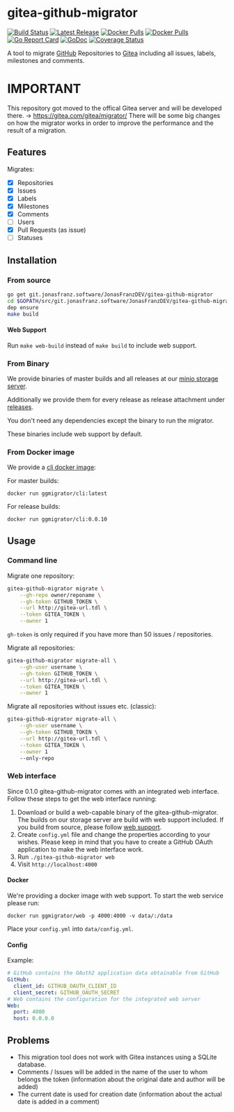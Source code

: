 # gitea-github-migrator

[![Build Status](https://drone.jonasfranz.software/api/badges/JonasFranzDEV/gitea-github-migrator/status.svg)](https://drone.jonasfranz.software/JonasFranzDEV/gitea-github-migrator)
[![Latest Release](https://img.shields.io/badge/dynamic/json.svg?label=release&url=https%3A%2F%2Fgit.jonasfranz.software%2Fapi%2Fv1%2Frepos%2FJonasFranzDEV%2Fgitea-github-migrator%2Freleases&query=%24%5B0%5D.tag_name)](https://git.jonasfranz.software/JonasFranzDEV/gitea-github-migrator/releases)
[![Docker Pulls](https://img.shields.io/docker/pulls/ggmigrator/cli.svg)](https://hub.docker.com/r/ggmigrator/cli/)
[![Docker Pulls](https://img.shields.io/docker/pulls/ggmigrator/web.svg)](https://hub.docker.com/r/ggmigrator/web/)
[![Go Report Card](https://goreportcard.com/badge/git.jonasfranz.software/JonasFranzDEV/gitea-github-migrator)](https://goreportcard.com/report/git.jonasfranz.software/JonasFranzDEV/gitea-github-migrator)
[![GoDoc](https://godoc.org/git.jonasfranz.software/JonasFranzDEV/gitea-github-migrator?status.svg)](https://godoc.org/git.jonasfranz.software/JonasFranzDEV/gitea-github-migrator)
[![Coverage Status](https://coverage.jonasfranz.software/projects/1/badge.svg)](https://coverage.jonasfranz.software/projects/1)

A tool to migrate [GitHub](https://github.com) Repositories to [Gitea](https://gitea.io) including all issues, labels, milestones
and comments.


# IMPORTANT

This repository got moved to the offical Gitea server and will be developed there. -> https://gitea.com/gitea/migrator/
There will be some big changes on how the migrator works in order to improve the performance and the result of a migration.

## Features

Migrates:

- [x] Repositories
- [x] Issues
- [x] Labels
- [x] Milestones
- [x] Comments
- [ ] Users
- [x] Pull Requests (as issue)
- [ ] Statuses

## Installation

### From source

```bash
go get git.jonasfranz.software/JonasFranzDEV/gitea-github-migrator
cd $GOPATH/src/git.jonasfranz.software/JonasFranzDEV/gitea-github-migrator
dep ensure
make build
```
#### Web Support

Run `make web-build` instead of `make build` to include web support.

### From Binary
We provide binaries of master builds and all releases at our [minio storage server](https://storage.h.jonasfranz.software/minio/gitea-github-migrator/dist/).

Additionally we provide them for every release as release attachment under [releases](https://git.jonasfranz.software/JonasFranzDEV/gitea-github-migrator/releases).

You don't need any dependencies except the binary to run the migrator.

These binaries include web support by default.

### From Docker image

We provide a [cli docker image](https://hub.docker.com/r/ggmigrator/cli/):

For master builds:
```docker
docker run ggmigrator/cli:latest
```

For release builds:
```docker
docker run ggmigrator/cli:0.0.10
```


## Usage

### Command line

Migrate one repository:

```bash
gitea-github-migrator migrate \
    --gh-repo owner/reponame \
    --gh-token GITHUB_TOKEN \
    --url http://gitea-url.tdl \
    --token GITEA_TOKEN \
    --owner 1
```

`gh-token` is only required if you have more than 50 issues / repositories.

Migrate all repositories:

```bash
gitea-github-migrator migrate-all \
    --gh-user username \
    --gh-token GITHUB_TOKEN \
    --url http://gitea-url.tdl \
    --token GITEA_TOKEN \
    --owner 1
```

Migrate all repositories without issues etc. (classic):

```bash
gitea-github-migrator migrate-all \
    --gh-user username \
    --gh-token GITHUB_TOKEN \
    --url http://gitea-url.tdl \
    --token GITEA_TOKEN \
    --owner 1
    --only-repo
```

### Web interface

Since 0.1.0 gitea-github-migrator comes with an integrated web interface.
Follow these steps to get the web interface running:

1. Download or build a web-capable binary of the gitea-github-migrator. The builds on our storage server are build with web support included.
If you build from source, please follow [web support](#web-support).
2. Create `config.yml` file and change the properties according to your wishes. Please keep in mind that
you have to create a GitHub OAuth application to make the web interface work.
3. Run `./gitea-github-migrator web`
4. Visit `http://localhost:4000`

#### Docker

We're providing a docker image with web support. To start the web service please run:
```docker
docker run ggmigrator/web -p 4000:4000 -v data/:/data
```
Place your `config.yml` into `data/config.yml`.

#### Config
Example:
```yaml
# GitHub contains the OAuth2 application data obtainable from GitHub
GitHub:
  client_id: GITHUB_OAUTH_CLIENT_ID
  client_secret: GITHUB_OAUTH_SECRET
# Web contains the configuration for the integrated web server
Web:
  port: 4000
  host: 0.0.0.0
```

## Problems

- This migration tool does not work with Gitea instances using a SQLite database.
- Comments / Issues will be added in the name of the user to whom belongs the token (information about the original date and author will be added)
- The current date is used for creation date (information about the actual date is added in a comment)
